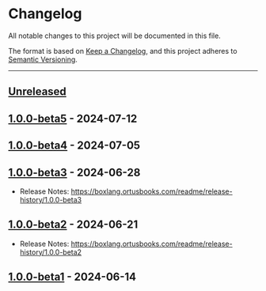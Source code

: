 # Changelog

All notable changes to this project will be documented in this file.

The format is based on [Keep a Changelog](https://keepachangelog.com/en/1.0.0/),
and this project adheres to [Semantic Versioning](https://semver.org/spec/v2.0.0.html).

* * *

## [Unreleased]

## [1.0.0-beta5] - 2024-07-12

## [1.0.0-beta4] - 2024-07-05

## [1.0.0-beta3] - 2024-06-28

- Release Notes: <https://boxlang.ortusbooks.com/readme/release-history/1.0.0-beta3>

## [1.0.0-beta2] - 2024-06-21

- Release Notes: <https://boxlang.ortusbooks.com/readme/release-history/1.0.0-beta2>

## [1.0.0-beta1] - 2024-06-14

[Unreleased]: https://github.com/ortus-boxlang/BoxLang/compare/v1.0.0-beta5...HEAD

[1.0.0-beta5]: https://github.com/ortus-boxlang/BoxLang/compare/v1.0.0-beta4...v1.0.0-beta5

[1.0.0-beta4]: https://github.com/ortus-boxlang/BoxLang/compare/v1.0.0-beta3...v1.0.0-beta4

[1.0.0-beta3]: https://github.com/ortus-boxlang/BoxLang/compare/v1.0.0-beta2...v1.0.0-beta3

[1.0.0-beta2]: https://github.com/ortus-boxlang/BoxLang/compare/v1.0.0-beta2...v1.0.0-beta2

[1.0.0-beta1]: https://github.com/ortus-boxlang/BoxLang/compare/1430a77c4b547391692b935e5fe30a35e19b5ef4...v1.0.0-beta1
